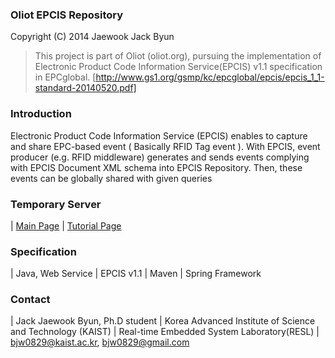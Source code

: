 ### Oliot EPCIS Repository ###
Copyright (C) 2014 Jaewook Jack Byun

> This project is part of Oliot (oliot.org), pursuing the implementation of
> Electronic Product Code Information Service(EPCIS) v1.1 specification in
> EPCglobal. [http://www.gs1.org/gsmp/kc/epcglobal/epcis/epcis_1_1-standard-20140520.pdf]

### Introduction ###
Electronic Product Code Information Service (EPCIS) enables to capture and share EPC-based event 
( Basically RFID Tag event ).
With EPCIS, event producer (e.g. RFID middleware) generates and sends events
complying with EPCIS Document XML schema into EPCIS Repository. 
Then, these events can be globally shared with given queries 

### Temporary Server ###
| [Main Page](http://143.248.56.100:8080/epcis)
| [Tutorial Page](http://143.248.56.100:8080/epcis/tutorialPage.jsp)

### Specification ###
| Java, Web Service
| EPCIS v1.1
| Maven
| Spring Framework

### Contact ###
| Jack Jaewook Byun, Ph.D student
| Korea Advanced Institute of Science and Technology (KAIST)
| Real-time Embedded System Laboratory(RESL)
| bjw0829@kaist.ac.kr, bjw0829@gmail.com
